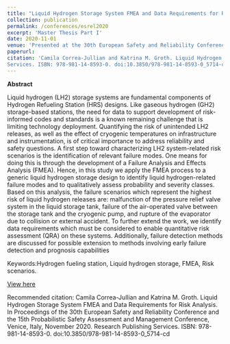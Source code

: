 ```yaml
---
title: "Liquid Hydrogen Storage System FMEA and Data Requirements for Risk Analysis"
collection: publication
permalink: /conferences/esrel2020
excerpt: 'Master Thesis Part I'
date: 2020-11-01
venue: 'Presented at the 30th European Safety and Reliability Conference (ESREL 2020)'
paperurl: 
citation: 'Camila Correa-Jullian and Katrina M. Groth. Liquid Hydrogen Storage System FMEA and Data Requirements for Risk Analysis. In Proceedings of the 30th European Safety and Reliability Conference and the 15th Probabilistic Safety Assessment and Management Conference, Venice, Italy, November 2020. Research Publishing
Services. ISBN: 978-981-14-8593-0. doi:10.3850/978-981-14-8593-0_5714-cd'
---
```

**Abstract**

Liquid hydrogen (LH2) storage systems are fundamental components of Hydrogen Refueling Station (HRS) designs. Like gaseous hydrogen (GH2) storage-based stations, the need for data to support development of risk-informed codes and standards is a known remaining challenge that is limiting technology deployment. Quantifying the risk of unintended LH2 releases, as well as the effect of cryogenic temperatures on infrastructure and instrumentation, is of critical importance to address reliability and safety questions. A first step toward characterizing LH2 system-related risk scenarios is the identification of relevant failure modes. One means for doing this is through the development of a Failure Analysis and Effects Analysis (FMEA). Hence, in this study we apply the FMEA process to a generic liquid hydrogen storage design to identify liquid hydrogen-related failure modes and to qualitatively assess probability and severity classes. Based on this analysis, the failure scenarios which represent the highest risk of liquid hydrogen releases are: malfunction of the pressure relief valve system in the liquid storage tank, failure of the air-operated valve between the storage tank and the cryogenic pump, and rupture of the evaporator due to collision or external accident. To further extend the work, we identify data requirements which must be considered to enable quantitative risk assessment (QRA) on these systems. Additionally, failure detection methods are discussed for possible extension to methods involving early failure detection and prognosis capabilities

Keywords:Hydrogen fueling station, Liquid hydrogen storage, FMEA, Risk scenarios.

[View here](https://github.com/CamCorreaJullian/CamCorreaJullian.github.io/files/8911281/esrel_2020.pdf)

Recommended citation: Camila Correa-Jullian and Katrina M. Groth. Liquid Hydrogen Storage System FMEA and Data Requirements for Risk Analysis. In Proceedings of the 30th European Safety and Reliability Conference and the 15th Probabilistic Safety Assessment and Management Conference, Venice, Italy, November 2020. Research Publishing
Services. ISBN: 978-981-14-8593-0. doi:10.3850/978-981-14-8593-0_5714-cd
